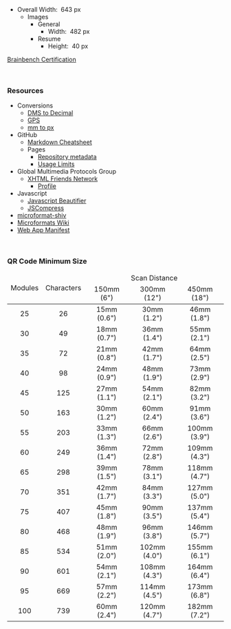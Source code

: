 <a href="https://travis-ci.org/jwds1978/jwds1978.github.io" rel="me" target="_blank" title="Build Status">
  <img alt="" src="https://travis-ci.org/jwds1978/jwds1978.github.io.svg?branch=source" style="border: 0px;" />
</a>
<p>
  &nbsp;
</p>
<ul>
  <li>
    Overall Width:&nbsp; 643 px
    <ul>
      <li>
        Images
        <ul>
          <li>
            General
            <ul>
              <li>
                Width:&nbsp; 482 px
              </li>
            </ul>
          </li>
          <li>
            Resume
            <ul>
              <li>
                Height:&nbsp; 40 px
              </li>
            </ul>
          </li>
        </ul>
      </li>
    </ul>
  </li>
</ul>
<p>
  <a
    href="https://www.brainbench.com/images/certlogo/color/cert/webdesignergraphicdesign.gif" rel="external nofollow" target="_blank"
    title="Brainbench Certification">Brainbench Certification</a>
</p>
<p>
  &nbsp;
</p>
<h3 id="resources">
  Resources
</h3>
<ul>
  <li>
    Conversions
    <ul>
      <li>
        <a href="https://www.fcc.gov/media/radio/dms-decimal" rel="external nofollow" target="_blank" title="DMS to Decimal">DMS to Decimal</a>
      </li>
      <li>
        <a href="http://www.gps-coordinates.net" rel="external nofollow" target="_blank" title="Google Maps - GPS coordinates, latitude and longitude">GPS</a>
      </li>
      <li>
        <a href="http://endmemo.com/sconvert/millimeterpixel.php" rel="external nofollow" target="_blank" title="mm to px Converter">mm to px</a>
      </li>
    </ul>
  </li>
  <li>
    GitHub
    <ul>
      <li>
        <a
          href="https://github.com/adam-p/markdown-here/wiki/Markdown-Cheatsheet" rel="external nofollow" target="_blank"
          title="This is intended as a quick reference.">Markdown Cheatsheet</a>
      </li>
      <li>
        Pages
        <ul>
          <li>
            <a
              href="https://help.github.com/articles/repository-metadata-on-github-pages" rel="external nofollow" target="_blank"
              title="Repository metadata on GitHub Pages">Repository metadata</a>
          </li>
          <li>
            <a href="https://help.github.com/articles/what-is-github-pages/#usage-limits" rel="external nofollow" target="_blank" title="Usage Limits">Usage
            Limits</a>
          </li>
        </ul>
      </li>
    </ul>
  </li>
  <li>
    Global Multimedia Protocols Group
    <ul>
      <li>
        <a
          href="http://gmpg.org/xfn" rel="external nofollow" target="_blank"
          title="XHTML Friends Network is a simple way to represent human relationships using hyperlinks.">XHTML Friends Network</a>
        <ul>
          <li>
            <a
              href="http://gmpg.org/xfn/11" rel="external nofollow" target="_blank"
              title="Version 1.1 of the XFN meta data profile: the list of the values used in XFN with their significance.">Profile</a>
          </li>
        </ul>
      </li>
    </ul>
  </li>
  <li>
    Javascript
    <ul>
      <li>
        <a href="https://js-beautify.forces.army" rel="me" target="_blank title="Online JavaScript beautifier">Javascript Beautifier</a>
      </li>
      <li>
        <a
          href="https://jscompress.com" rel="external nofollow" target="_blank
          title="JSCompress.com is an online javascript compressor that allows you to compress and minify your javascript files.">JSCompress</a>
      </li>
    </ul>
  </li>
  <li>
    <a
      href="http://microformatshiv.com" rel="external nofollow" target="_blank"
      title="A cross browser javascript microformats parser which can also be used in browser extensions.">microformat-shiv</a>
  </li>
  <li>
    <a
      href="http://microformats.org/wiki" rel="external nofollow" target="_blank"
      title="This wiki is the central resource of the microformats community and provides microformats authoring guides, references, specifications, drafts, publishing patterns, research, brainstorming, and issue tracking.">Microformats Wiki</a>
  </li>
  <li>
    <a
      href="https://developer.mozilla.org/en-US/docs/Web/Manifest" rel="external nofollow" target="_blank"
      title="The Web app manifest provides information about an application (i.e. author, description, icon, and name) in a JSON text file.">Web App
    Manifest</a>
  </li>
</ul>
<p>
  &nbsp;
</p>
<h3 id="qr-code-minimum-size">
  QR Code Minimum Size
</h3>
<table style="margin: 0 auto;">
  <thead>
    <tr style="text-align: center;">
      <td rowspan="2">
        Modules
      </td>
      <td rowspan="2">
        Characters
      </td>
      <td colspan="3">
        Scan Distance
      </td>
    </tr>
    <tr style="text-align: center;">
      <td>
        150mm (6")
      </td>
      <td>
        300mm (12")
      </td>
      <td>
        450mm (18")
      </td>
    </tr>
  </thead>
  <tbody>
    <tr style="text-align: center;">
      <td>
        25
      </td>
      <td>
        26
      </td>
      <td>
        15mm (0.6")
      </td>
      <td>
        30mm (1.2")
      </td>
      <td>
        46mm (1.8")
      </td>
    </tr>
    <tr style="text-align: center;">
      <td>
        30
      </td>
      <td>
        49
      </td>
      <td>
        18mm (0.7")
      </td>
      <td>
        36mm (1.4")
      </td>
      <td>
        55mm (2.1")
      </td>
    </tr>
    <tr style="text-align: center;">
      <td>
        35
      </td>
      <td>
        72
      </td>
      <td>
        21mm (0.8")
      </td>
      <td>
        42mm (1.7")
      </td>
      <td>
        64mm (2.5")
      </td>
    </tr>
    <tr style="text-align: center;">
      <td>
        40
      </td>
      <td>
        98
      </td>
      <td>
        24mm (0.9")
      </td>
      <td>
        48mm (1.9")
      </td>
      <td>
        73mm (2.9")
      </td>
    </tr>
    <tr style="text-align: center;">
      <td>
        45
      </td>
      <td>
        125
      </td>
      <td>
        27mm (1.1")
      </td>
      <td>
        54mm (2.1")
      </td>
      <td>
        82mm (3.2")
      </td>
    </tr>
    <tr style="text-align: center;">
      <td>
        50
      </td>
      <td>
        163
      </td>
      <td>
        30mm (1.2")
      </td>
      <td>
        60mm (2.4")
      </td>
      <td>
        91mm (3.6")
      </td>
    </tr>
    <tr style="text-align: center;">
      <td>
        55
      </td>
      <td>
        203
      </td>
      <td>
        33mm (1.3")
      </td>
      <td>
        66mm (2.6")
      </td>
      <td>
        100mm (3.9")
      </td>
    </tr>
    <tr style="text-align: center;">
      <td>
        60
      </td>
      <td>
        249
      </td>
      <td>
        36mm (1.4")
      </td>
      <td>
        72mm (2.8")
      </td>
      <td>
        109mm (4.3")
      </td>
    </tr>
    <tr style="text-align: center;">
      <td>
        65
      </td>
      <td>
        298
      </td>
      <td>
        39mm (1.5")
      </td>
      <td>
        78mm (3.1")
      </td>
      <td>
        118mm (4.7")
      </td>
    </tr>
    <tr style="text-align: center;">
      <td>
        70
      </td>
      <td>
        351
      </td>
      <td>
        42mm (1.7")
      </td>
      <td>
        84mm (3.3")
      </td>
      <td>
        127mm (5.0")
      </td>
    </tr>
    <tr style="text-align: center;">
      <td>
        75
      </td>
      <td>
        407
      </td>
      <td>
        45mm (1.8")
      </td>
      <td>
        90mm (3.5")
      </td>
      <td>
        137mm (5.4")
      </td>
    </tr>
    <tr style="text-align: center;">
      <td>
        80
      </td>
      <td>
        468
      </td>
      <td>
        48mm (1.9")
      </td>
      <td>
        96mm (3.8")
      </td>
      <td>
        146mm (5.7")
      </td>
    </tr>
    <tr style="text-align: center;">
      <td>
        85
      </td>
      <td>
        534
      </td>
      <td>
        51mm (2.0")
      </td>
      <td>
        102mm (4.0")
      </td>
      <td>
        155mm (6.1")
      </td>
    </tr>
    <tr style="text-align: center;">
      <td>
        90
      </td>
      <td>
        601
      </td>
      <td>
        54mm (2.1")
      </td>
      <td>
        108mm (4.3")
      </td>
      <td>
        164mm (6.4")
      </td>
    </tr>
    <tr style="text-align: center;">
      <td>
        95
      </td>
      <td>
        669
      </td>
      <td>
        57mm (2.2")
      </td>
      <td>
        114mm (4.5")
      </td>
      <td>
        173mm (6.8")
      </td>
    </tr>
    <tr style="text-align: center;">
      <td>
        100
      </td>
      <td>
        739
      </td>
      <td>
        60mm (2.4")
      </td>
      <td>
        120mm (4.7")
      </td>
      <td>
        182mm (7.2")
      </td>
    </tr>
  </tbody>
</table>
